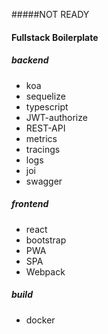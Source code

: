 #####NOT READY
#### Fullstack Boilerplate
##### backend
* koa
* sequelize
* typescript
* JWT-authorize
* REST-API
* metrics
* tracings
* logs
* joi
* swagger
##### frontend
* react
* bootstrap
* PWA
* SPA
* Webpack

##### build
* docker
